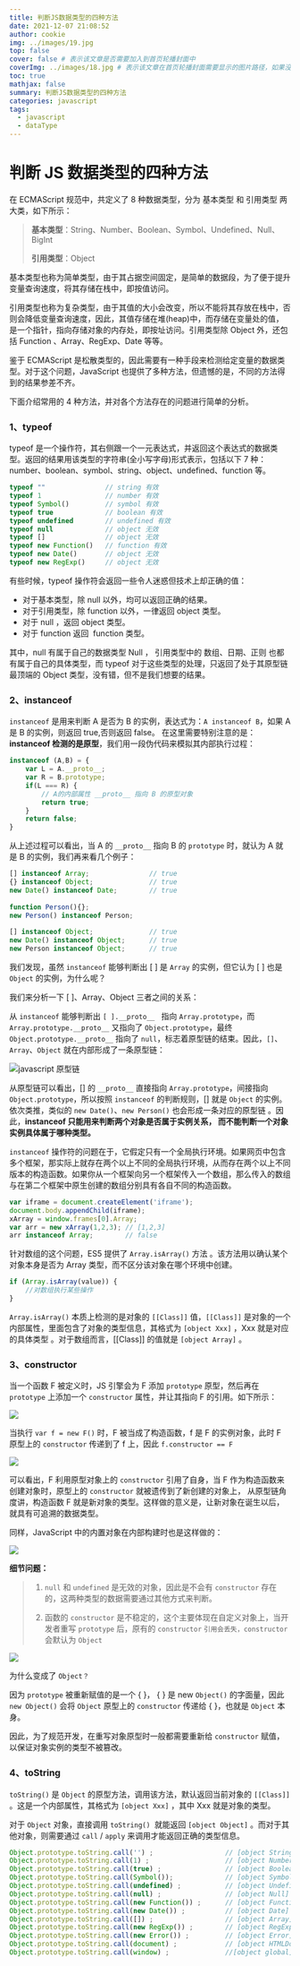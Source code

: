 ```yaml
---
title: 判断JS数据类型的四种方法
date: 2021-12-07 21:08:52
author: cookie
img: ../images/19.jpg
top: false
cover: false # 表示该文章是否需要加入到首页轮播封面中
coverImg: ../images/18.jpg # 表示该文章在首页轮播封面需要显示的图片路径，如果没有，则默认使用文章的特色图片
toc: true
mathjax: false
summary: 判断JS数据类型的四种方法
categories: javascript
tags:
  - javascript
  - dataType
---
```


# 判断 JS 数据类型的四种方法

在 ECMAScript 规范中，共定义了 8 种数据类型，分为 基本类型 和 引用类型 两大类，如下所示：

> **基本类型**：String、Number、Boolean、Symbol、Undefined、Null、BigInt
>
> **引用类型**：Object

基本类型也称为简单类型，由于其占据空间固定，是简单的数据段，为了便于提升变量查询速度，将其存储在栈中，即按值访问。

引用类型也称为复杂类型，由于其值的大小会改变，所以不能将其存放在栈中，否则会降低变量查询速度，因此，其值存储在堆(heap)中，而存储在变量处的值，是一个指针，指向存储对象的内存处，即按址访问。引用类型除 Object 外，还包括 Function 、Array、RegExp、Date 等等。

鉴于 ECMAScript 是松散类型的，因此需要有一种手段来检测给定变量的数据类型。对于这个问题，JavaScript 也提供了多种方法，但遗憾的是，不同的方法得到的结果参差不齐。

下面介绍常用的 4 种方法，并对各个方法存在的问题进行简单的分析。

### **1、typeof**

typeof 是一个操作符，其右侧跟一个一元表达式，并返回这个表达式的数据类型。返回的结果用该类型的字符串(全小写字母)形式表示，包括以下 7 种：number、boolean、symbol、string、object、undefined、function 等。

```javascript
typeof ""               // string 有效
typeof 1                // number 有效
typeof Symbol()         // symbol 有效
typeof true             // boolean 有效
typeof undefined        // undefined 有效
typeof null             // object 无效
typeof []               // object 无效
typeof new Function()   // function 有效
typeof new Date()       // object 无效
typeof new RegExp()     // object 无效
```

有些时候，typeof 操作符会返回一些令人迷惑但技术上却正确的值：

- 对于基本类型，除 null 以外，均可以返回正确的结果。
- 对于引用类型，除 function 以外，一律返回 object 类型。
- 对于 null ，返回 object 类型。
- 对于 function 返回  function 类型。

其中，null 有属于自己的数据类型 Null ， 引用类型中的 数组、日期、正则 也都有属于自己的具体类型，而 typeof 对于这些类型的处理，只返回了处于其原型链最顶端的 Object 类型，没有错，但不是我们想要的结果。

### **2、instanceof**

`instanceof` 是用来判断 A 是否为 B 的实例，表达式为：`A instanceof B`，如果 A 是 B 的实例，则返回 true,否则返回 false。 在这里需要特别注意的是：**instanceof 检测的是原型**，我们用一段伪代码来模拟其内部执行过程：

```javascript
instanceof (A,B) = {
    var L = A.__proto__;
    var R = B.prototype;
    if(L === R) {
        // A的内部属性 __proto__ 指向 B 的原型对象
        return true;
    }
    return false;
}
```

从上述过程可以看出，当 A 的 `__proto__` 指向 B 的 `prototype` 时，就认为 A 就是 B 的实例，我们再来看几个例子：

```javascript
[] instanceof Array;               // true
{} instanceof Object;              // true
new Date() instanceof Date;        // true
 
function Person(){};
new Person() instanceof Person;
 
[] instanceof Object;              // true
new Date() instanceof Object;      // true
new Person instanceof Object;      // true
```

我们发现，虽然 `instanceof` 能够判断出 [ ] 是 `Array` 的实例，但它认为 [ ] 也是 `Object` 的实例，为什么呢？

我们来分析一下 [ ]、Array、Object 三者之间的关系：

从 `instanceof` 能够判断出 `[ ].__proto__`   指向 `Array.prototype`，而 `Array.prototype.__proto__` 又指向了 `Object.prototype`，最终 `Object.prototype.__proto__` 指向了 `null`，标志着原型链的结束。因此，`[]`、`Array`、`Object` 就在内部形成了一条原型链：

![javascript 原型链](https://image.gongweiwei.top/blog/cookie/javascript/prototype.jpg)

从原型链可以看出，[] 的 `__proto__` 直接指向 `Array.prototype`，间接指向 `Object.prototype`，所以按照 `instanceof` 的判断规则，[] 就是 `Object` 的实例。依次类推，类似的 `new Date()`、`new Person()` 也会形成一条对应的原型链 。因此，**instanceof 只能用来判断两个对象是否属于实例关系， 而不能判断一个对象实例具体属于哪种类型。**

`instanceof` 操作符的问题在于，它假定只有一个全局执行环境。如果网页中包含多个框架，那实际上就存在两个以上不同的全局执行环境，从而存在两个以上不同版本的构造函数。如果你从一个框架向另一个框架传入一个数组，那么传入的数组与在第二个框架中原生创建的数组分别具有各自不同的构造函数。

```javascript
var iframe = document.createElement('iframe');
document.body.appendChild(iframe);
xArray = window.frames[0].Array;
var arr = new xArray(1,2,3); // [1,2,3]
arr instanceof Array;        // false
```

针对数组的这个问题，ES5 提供了 `Array.isArray()` 方法 。该方法用以确认某个对象本身是否为 Array 类型，而不区分该对象在哪个环境中创建。

```javascript
if (Array.isArray(value)) {
    //对数组执行某些操作
}
```



`Array.isArray()` 本质上检测的是对象的 `[[Class]]` 值，`[[Class]]` 是对象的一个内部属性，里面包含了对象的类型信息，其格式为 `[object Xxx]` ，Xxx 就是对应的具体类型 。对于数组而言，[[Class]] 的值就是 `[object Array]` 。

### 3、constructor

当一个函数 F 被定义时，JS 引擎会为 F 添加 `prototype` 原型，然后再在 `prototype` 上添加一个 `constructor` 属性，并让其指向 F 的引用。如下所示：

![](https://image.gongweiwei.top/blog/cookie/javascript/console1.png)


当执行 `var f = new F()` 时，F 被当成了构造函数，f 是 F 的实例对象，此时 F 原型上的 `constructor` 传递到了 f 上，因此 `f.constructor == F`

![](https://image.gongweiwei.top/blog/cookie/javascript/console2.png)

可以看出，F 利用原型对象上的 `constructor` 引用了自身，当 F 作为构造函数来创建对象时，原型上的 `constructor` 就被遗传到了新创建的对象上， 从原型链角度讲，构造函数 F 就是新对象的类型。这样做的意义是，让新对象在诞生以后，就具有可追溯的数据类型。

同样，JavaScript 中的内置对象在内部构建时也是这样做的：

![](https://image.gongweiwei.top/blog/cookie/javascript/console3.png)


**细节问题：**

> 1. `null` 和 `undefined` 是无效的对象，因此是不会有 `constructor` 存在的，这两种类型的数据需要通过其他方式来判断。
>
> 2. 函数的 `constructor` 是不稳定的，这个主要体现在自定义对象上，当开发者重写 `prototype` 后，原有的 `constructor` `引用会丢失，constructor` 会默认为 `Object`

![](https://image.gongweiwei.top/blog/cookie/javascript/console4.png)

为什么变成了 `Object？`

因为 `prototype` 被重新赋值的是一个 { }， { } 是 new `Object()` 的字面量，因此 `new Object()` 会将 `Object` 原型上的 `constructor` 传递给 { }，也就是 `Object` 本身。

因此，为了规范开发，在重写对象原型时一般都需要重新给 `constructor` 赋值，以保证对象实例的类型不被篡改。

### 4、toString

`toString()` 是 `Object` 的原型方法，调用该方法，默认返回当前对象的 `[[Class]]` 。这是一个内部属性，其格式为 `[object Xxx]` ，其中 Xxx 就是对象的类型。

对于 `Object` 对象，直接调用 `toString()`  就能返回 `[object Object]` 。而对于其他对象，则需要通过 `call` / `apply` 来调用才能返回正确的类型信息。

```javascript
Object.prototype.toString.call('') ;                  // [object String]
Object.prototype.toString.call(1) ;                   // [object Number]
Object.prototype.toString.call(true) ;                // [object Boolean]
Object.prototype.toString.call(Symbol());             // [object Symbol]
Object.prototype.toString.call(undefined) ;           // [object Undefined]
Object.prototype.toString.call(null) ;                // [object Null]
Object.prototype.toString.call(new Function()) ;      // [object Function]
Object.prototype.toString.call(new Date()) ;          // [object Date]
Object.prototype.toString.call([]) ;                  // [object Array]
Object.prototype.toString.call(new RegExp()) ;        // [object RegExp]
Object.prototype.toString.call(new Error()) ;         // [object Error]
Object.prototype.toString.call(document) ;            // [object HTMLDocument]
Object.prototype.toString.call(window) ;              //[object global] window 是全局对象 global 的引用
```

